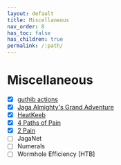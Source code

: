 ```yaml
---
layout: default
title: Miscellaneous
nav_order: 8
has_toc: false
has_children: true
permalink: /:path/
---
```

# Miscellaneous
- [x] [guthib actions](guthib%20actions/)
- [x] [Jaga Almighty's Grand Adventure](Jaga%20Almighty's%20Grand%20Adventure/)
- [x] [HeatKeeb](HeatKeeb/)
- [x] [4 Paths of Pain](4%20Paths%20of%20Pain/)
- [x] [2 Pain](2%20Pain/)
- [ ] JagaNet
- [ ] Numerals
- [ ] Wormhole Efficiency [HTB]
